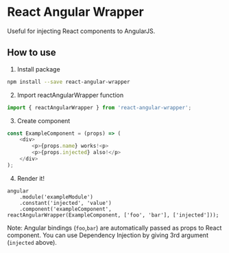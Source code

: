 # React Angular Wrapper

Useful for injecting React components to AngularJS.

## How to use

1. Install package
```sh
npm install --save react-angular-wrapper
```

2. Import reactAngularWrapper function
```js
import { reactAngularWrapper } from 'react-angular-wrapper'; 
```

3. Create component

```js
const ExampleComponent = (props) => (
    <div>
        <p>{props.name} works!<p>
        <p>{props.injected} also!</p>
    </div>
);
```

4. Render it!

```angularjs
angular
    .module('exampleModule')
    .constant('injected', 'value')
    .component('exampleComponent', reactAngularWrapper(ExampleComponent, ['foo', 'bar'], ['injected']));
```

Note: Angular bindings (`foo`,`bar`) are automatically passed as props to React component. You can use Dependency Injection by giving 3rd argument (`injected` above). 
